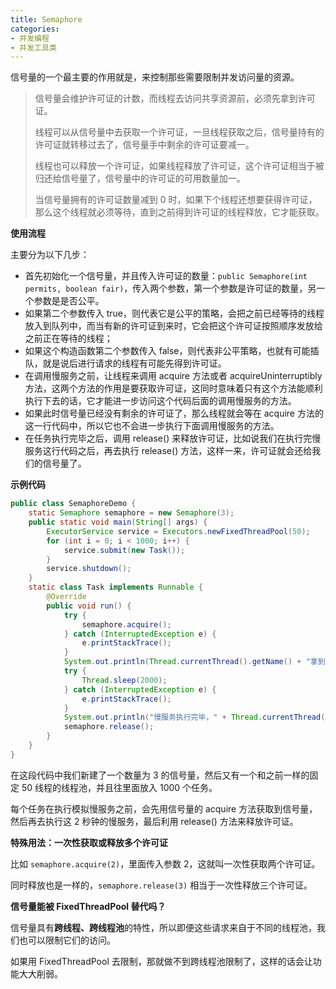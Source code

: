 ```yaml
---
title: Semaphore
categories: 
- 并发编程
- 并发工具类
---
```


信号量的一个最主要的作用就是，来控制那些需要限制并发访问量的资源。

> 信号量会维护许可证的计数，而线程去访问共享资源前，必须先拿到许可证。
>
> 线程可以从信号量中去获取一个许可证，一旦线程获取之后，信号量持有的许可证就转移过去了，信号量手中剩余的许可证要减一。
>
> 线程也可以释放一个许可证，如果线程释放了许可证，这个许可证相当于被归还给信号量了，信号量中的许可证的可用数量加一。
>
> 当信号量拥有的许可证数量减到 0 时，如果下个线程还想要获得许可证，那么这个线程就必须等待，直到之前得到许可证的线程释放，它才能获取。

**使用流程**

主要分为以下几步：

- 首先初始化一个信号量，并且传入许可证的数量：`public Semaphore(int permits, boolean fair)`，传入两个参数，第一个参数是许可证的数量，另一个参数是是否公平。
- 如果第二个参数传入 true，则代表它是公平的策略，会把之前已经等待的线程放入到队列中，而当有新的许可证到来时，它会把这个许可证按照顺序发放给之前正在等待的线程；
- 如果这个构造函数第二个参数传入 false，则代表非公平策略，也就有可能插队，就是说后进行请求的线程有可能先得到许可证。
- 在调用慢服务之前，让线程来调用 acquire 方法或者 acquireUninterruptibly方法，这两个方法的作用是要获取许可证，这同时意味着只有这个方法能顺利执行下去的话，它才能进一步访问这个代码后面的调用慢服务的方法。
- 如果此时信号量已经没有剩余的许可证了，那么线程就会等在 acquire 方法的这一行代码中，所以它也不会进一步执行下面调用慢服务的方法。
- 在任务执行完毕之后，调用 release() 来释放许可证，比如说我们在执行完慢服务这行代码之后，再去执行 release() 方法，这样一来，许可证就会还给我们的信号量了。

**示例代码**

```java
public class SemaphoreDemo {
    static Semaphore semaphore = new Semaphore(3);
    public static void main(String[] args) {
        ExecutorService service = Executors.newFixedThreadPool(50);
        for (int i = 0; i < 1000; i++) {
            service.submit(new Task());
        }
        service.shutdown();
    }
    static class Task implements Runnable {
        @Override
        public void run() {
            try {
                semaphore.acquire();
            } catch (InterruptedException e) {
                e.printStackTrace();
            }
            System.out.println(Thread.currentThread().getName() + "拿到了许可证，花费2秒执行慢服务");
            try {
                Thread.sleep(2000);
            } catch (InterruptedException e) {
                e.printStackTrace();
            }
            System.out.println("慢服务执行完毕，" + Thread.currentThread().getName() + "释放了许可证");
            semaphore.release();
        }
    }
}
```

在这段代码中我们新建了一个数量为 3 的信号量，然后又有一个和之前一样的固定 50 线程的线程池，并且往里面放入 1000 个任务。

每个任务在执行模拟慢服务之前，会先用信号量的 acquire 方法获取到信号量，然后再去执行这 2 秒钟的慢服务，最后利用 release() 方法来释放许可证。

**特殊用法：一次性获取或释放多个许可证**

比如 `semaphore.acquire(2)`，里面传入参数 2，这就叫一次性获取两个许可证。

同时释放也是一样的，`semaphore.release(3)` 相当于一次性释放三个许可证。

**信号量能被 FixedThreadPool 替代吗？**

信号量具有**跨线程、跨线程池**的特性，所以即便这些请求来自于不同的线程池，我们也可以限制它们的访问。

如果用 FixedThreadPool 去限制，那就做不到跨线程池限制了，这样的话会让功能大大削弱。